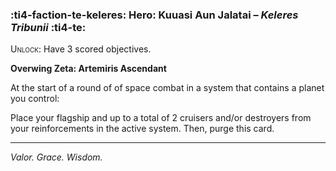 ### :ti4-faction-te-keleres: **Hero**: Kuuasi Aun Jalatai – _Keleres Tribunii_ :ti4-te:

<span style="font-variant:small-caps;">Unlock</span>: Have 3 scored objectives.

**Overwing Zeta: Artemiris Ascendant**

At the start of a round of of space combat in a system that contains a planet you control:

Place your flagship and up to a total of 2 cruisers and/or destroyers from your reinforcements in the active system. Then, purge this card.

---

*Valor. Grace. Wisdom.*
